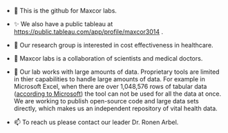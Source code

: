- 👋 This is the github for Maxcor labs. 
- ✨ We also have a public tableau at https://public.tableau.com/app/profile/maxcor3014 .
- 👀 Our research group is interested in cost effectiveness in healthcare.
- 🌱 Maxcor labs is a collaboration of scientists and medical doctors.
- 👀 Our lab works with large amounts of data. Proprietary tools are limited in thier capabilities to handle large amounts of data. For example in Microsoft Excel, when there are  over 1,048,576 rows of tabular data ([according to Microsoft](https://support.microsoft.com/en-us/office/excel-specifications-and-limits-1672b34d-7043-467e-8e27-269d656771c3)) the tool can not be used for all the data at once. We are working to publish open-source code and large data sets directly, which makes us an independent repository of vital health data.

- 📫 To reach us please contact our leader Dr. Ronen Arbel. 

<!---
maxcorlabs/maxcorlabs is a ✨ special ✨ repository because its `README.md` (this file) appears on your GitHub profile.
You can click the Preview link to take a look at your changes.
--->
